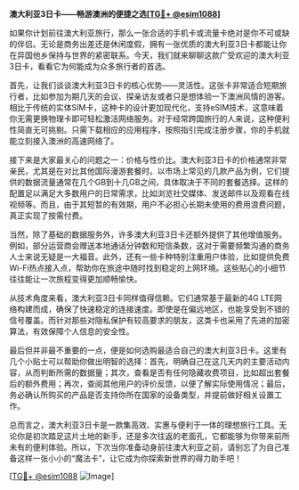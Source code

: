 **澳大利亚3日卡——畅游澳洲的便捷之选[[TG💪+ @esim1088](https://t.me/s/esim1088)]**

如果你计划前往澳大利亚旅行，那么一张合适的手机卡或流量卡绝对是你不可或缺的伴侣。无论是商务出差还是休闲度假，拥有一张优质的澳大利亚3日卡都能让你在异国他乡保持与世界的紧密联系。今天，我们就来聊聊这款广受欢迎的澳大利亚3日卡，看看它为何能成为众多旅行者的首选。

首先，让我们谈谈澳大利亚3日卡的核心优势——灵活性。这张卡非常适合短期旅行者，比如参加为期几天的会议、探亲访友或者只是想体验一下澳洲风情的游客。相比于传统的实体SIM卡，这种卡的设计更加现代化，支持eSIM技术，这意味着你无需更换物理卡即可轻松激活网络服务。对于经常跨国旅行的人来说，这种便利性简直无可挑剔。只需下载相应的应用程序，按照指引完成注册步骤，你的手机就能立刻接入澳洲的高速网络了。

接下来是大家最关心的问题之一：价格与性价比。澳大利亚3日卡的价格通常非常亲民，尤其是在对比其他国际漫游套餐时。以市场上常见的几款产品为例，它们提供的数据流量通常在几个GB到十几GB之间，具体取决于不同的套餐选择。这样的配置足以满足大多数用户的日常需求，比如浏览社交媒体、发送邮件以及观看在线视频等。而且，由于其短暂的有效期，用户不必担心长期未使用的费用浪费问题，真正实现了按需付费。

当然，除了基础的数据服务外，许多澳大利亚3日卡还额外提供了其他增值服务。例如，部分运营商会赠送本地通话分钟数和短信条数，这对于需要频繁沟通的商务人士来说无疑是一大福音。此外，还有一些卡种特别注重用户体验，比如提供免费Wi-Fi热点接入点，帮助你在旅途中随时找到稳定的上网环境。这些贴心的小细节往往能让一次旅程变得更加顺畅愉快。

从技术角度来看，澳大利亚3日卡同样值得信赖。它们通常基于最新的4G LTE网络构建而成，确保了快速稳定的连接速度。即使是在偏远地区，也能享受到不错的信号覆盖。而针对那些对隐私保护有较高要求的朋友，这类卡也采用了先进的加密算法，有效保障个人信息的安全性。

最后但并非最不重要的一点，便是如何选购最适合自己的澳大利亚3日卡。这里有几个小贴士可以帮助你做出明智的选择：首先，明确自己在这几天内的主要活动内容，从而判断所需的数据量；其次，查看是否有任何隐藏收费项目，比如超出套餐后的额外费用；再次，查阅其他用户的评价反馈，以便了解实际使用情况；最后，务必确认所购买的产品是否支持你所在国家的设备类型，并提前做好相关设置工作。

总而言之，澳大利亚3日卡是一款集高效、实惠与便利于一体的理想旅行工具。无论你是初次踏足这片土地的新手，还是多次往返的老面孔，它都能够为你带来前所未有的便利体验。所以，下次当你准备动身前往澳大利亚之前，请别忘了为自己准备这样一张小小的“魔法卡”，让它成为你探索新世界的得力助手吧！

[[TG💪+ @esim1088](https://t.me/s/esim1088) ![Image](https://i.postimg.cc/4NQfJmqS/Snipaste-2025-05-13-00-14-12.png)]